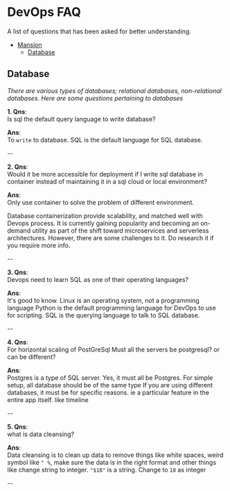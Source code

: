 #  DevOps FAQ

A list of questions that has been asked for better understanding.


- [Mansion](#mansion)
    - [Database](#database)

## Database

*There are various types of databases; relational databases, non-relational databases. 
Here are some questions pertaining to databases*

**1. Qns**:\
Is sql the default query language to write database?

**Ans**:\
To `write` to database.
SQL is the default language for SQL database.

--

**2. Qns**:\
Would it be more accessible for deployment if I 
write sql database in container instead of maintaining 
it in a sql cloud or local environment?

**Ans**:\
Only use container to solve the problem of different environment.

Database containerization provide scalability, and matched well with Devops process. 
It is currently gaining popularity and becoming an on-demand utility as part of the shift toward microservices and 
serverless architectures. However, there are some challenges to it. Do research it if you require more info.

--

**3. Qns**:\
Devops need to learn SQL as one of their operating languages?

**Ans**:\
It's good to know. Linux is an operating system, not a programming language
Python is the default programming language for DevOps to use for scripting.
SQL is the querying language to talk to SQL database.

--

**4. Qns**:\
For horizontal scaling of PostGreSql
Must all the servers be postgresql? or can be different?

**Ans**:\
Postgres is a type of SQL server. Yes, it must all be Postgres.
For simple setup, all database should be of the same type
If you are using different databases, it must be for specific reasons. 
ie a particular feature in the entire app itself. like timeline

--

**5. Qns**:\
what is data cleansing?

**Ans**:\
Data cleansing is to clean up data to remove things like white spaces, weird symbol like `" %`,
make sure the data is in the right format and other things like change string to integer. `"$18"` is a string. 
Change to `18` as integer

--


